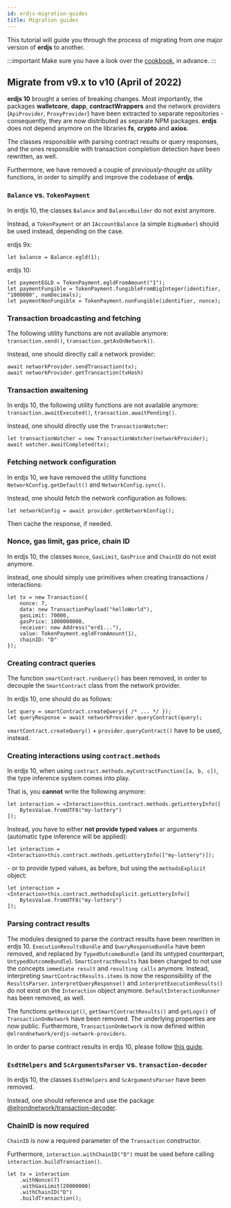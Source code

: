```yaml
---
id: erdjs-migration-guides
title: Migration guides
---
```


This tutorial will guide you through the process of migrating from one major version of **erdjs** to another.

:::important
Make sure you have a look over the [cookbook](/sdk-and-tools/erdjs/erdjs-cookbook), in advance.
:::

## Migrate from v9.x to v10 (April of 2022)

**erdjs 10** brought a series of breaking changes. Most importantly, the packages **walletcore**, **dapp**, **contractWrappers** and the network providers (`ApiProvider`, `ProxyProvider`) have been extracted to separate repositories - consequently, they are now distributed as separate NPM packages. **erdjs** does not depend anymore on the libraries **fs**, **crypto** and **axios**.

The classes responsible with parsing contract results or query responses, and the ones responsible with transaction completion detection have been rewritten, as well.

Furthermore, we have removed a couple of _previously-thought as utility_ functions, in order to simplify and improve the codebase of **erdjs**.

### `Balance` vs. `TokenPayment`

In erdjs 10, the classes `Balance` and `BalanceBuilder` do not exist anymore.

Instead, a `TokenPayment` or an `IAccountBalance` (a simple `BigNumber`) should be used instead, depending on the case.

erdjs 9x:

```
let balance = Balance.egld(1);
```

erdjs 10:

```
let paymentEGLD = TokenPayment.egldFromAmount("1");
let paymentFungible = TokenPayment.fungibleFromBigInteger(identifier, "1000000", numDecimals);
let paymentNonFungible = TokenPayment.nonFungible(identifier, nonce);
```

### Transaction broadcasting and fetching

The following utility functions are not available anymore: `transaction.send()`, `transaction.getAsOnNetwork()`.

Instead, one should directly call a network provider:

```
await networkProvider.sendTransaction(tx);
await networkProvider.getTransaction(txHash)
```

### Transaction awaitening

In erdjs 10, the following utility functions are not available anymore: `transaction.awaitExecuted()`, `transaction.awaitPending()`.

Instead, one should directly use the `TransactionWatcher`:

```
let transactionWatcher = new TransactionWatcher(networkProvider);
await watcher.awaitCompleted(tx);
```

### Fetching network configuration

In erdjs 10, we have removed the utility functions `NetworkConfig.getDefault()` and `NetworkConfig.sync()`. 

Instead, one should fetch the network configuration as follows: 

```
let networkConfig = await provider.getNetworkConfig();
```

Then cache the response, if needed.

### Nonce, gas limit, gas price, chain ID

In erdjs 10, the classes `Nonce`, `GasLimit`, `GasPrice` and `ChainID` do not exist anymore. 

Instead, one should simply use primitives when creating transactions / interactions:

```
let tx = new Transaction({
    nonce: 7,
    data: new TransactionPayload("helloWorld"),
    gasLimit: 70000,
    gasPrice: 1000000000,
    receiver: new Address("erd1..."),
    value: TokenPayment.egldFromAmount(1),
    chainID: "D"
});
```

### Creating contract queries

The function `smartContract.runQuery()` has been removed, in order to decouple the `SmartContract` class from the network provider.

In erdjs 10, one should do as follows:

```
let query = smartContract.createQuery({ /* ... */ });
let queryResponse = await networkProvider.queryContract(query);
```

 `smartContract.createQuery()` + `provider.queryContract()` have to be used, instead.

### Creating interactions using `contract.methods`

In erdjs 10, when using `contract.methods.myContractFunction([a, b, c])`, the type inference system comes into play. 

That is, you **cannot** write the following anymore:

```
let interaction = <Interaction>this.contract.methods.getLotteryInfo([
    BytesValue.fromUTF8("my-lottery")
]);
```

Instead, you have to either **not provide typed values** ar arguments (automatic type inference will be applied):

```
let interaction = <Interaction>this.contract.methods.getLotteryInfo(["my-lottery")]);
```

 \- or to provide typed values, as before, but using the `methodsExplicit` object:

```
let interaction = <Interaction>this.contract.methodsExplicit.getLotteryInfo([
    BytesValue.fromUTF8("my-lottery")
]);
```

### Parsing contract results

The modules designed to parse the contract results have been rewritten in erdjs 10. `ExecutionResultsBundle` and `QueryResponseBundle` have been removed, and replaced by `TypedOutcomeBundle` (and its untyped counterpart, `UntypedOutcomeBundle`).  `SmartContractResults` has been changed to not use the concepts `immediate result` and `resulting calls` anymore. Instead, interpreting `SmartContractResults.items` is now the responsibility of the `ResultsParser`. `interpretQueryResponse()` and `interpretExecutionResults()` do not exist on the `Interaction` object anymore. `DefaultInteractionRunner` has been removed, as well.

The functions `getReceipt()`, `getSmartContractResults()` and `getLogs()` of `TransactionOnNetwork` have been removed. The underlying properties are now public. Furthermore, `TransactionOnNetwork` is now defined within `@elrondnetwork/erdjs-network-providers`.

In order to parse contract results in erdjs 10, please follow [this guide](/sdk-and-tools/erdjs/erdjs-cookbook#parsing-contract-results).

### `EsdtHelpers` and `ScArgumentsParser` vs. `transaction-decoder`

In erdjs 10, the classes `EsdtHelpers` and `ScArgumentsParser` have been removed.

Instead, one should reference and use the package [@elrondnetwork/transaction-decoder](https://www.npmjs.com/package/@elrondnetwork/transaction-decoder).

### ChainID is now required

`ChainID` is now a required parameter of the `Transaction` constructor. 

Furthermore, `interaction.withChainID("D")` must be used before calling `interaction.buildTransaction()`.

```
let tx = interaction
    .withNonce(7)
    .withGasLimit(20000000)
    .withChainID("D")
    .buildTransaction();
```
